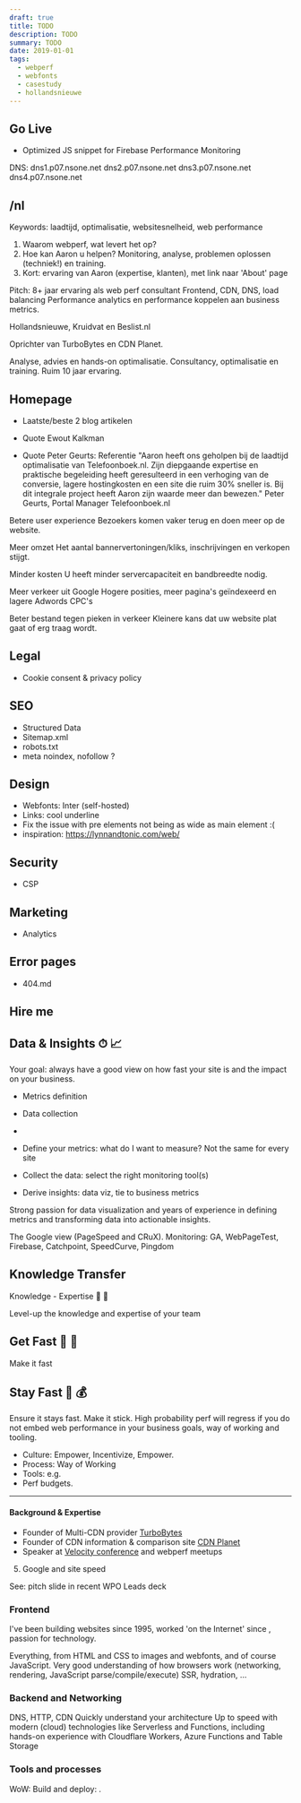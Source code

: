 ```yaml
---
draft: true
title: TODO
description: TODO
summary: TODO
date: 2019-01-01
tags:
  - webperf
  - webfonts
  - casestudy
  - hollandsnieuwe
---
```


## Go Live

- Optimized JS snippet for Firebase Performance Monitoring

DNS:
dns1.p07.nsone.net
dns2.p07.nsone.net
dns3.p07.nsone.net
dns4.p07.nsone.net

## /nl

Keywords: laadtijd, optimalisatie, websitesnelheid, web performance

1. Waarom webperf, wat levert het op?
2. Hoe kan Aaron u helpen? Monitoring, analyse, problemen oplossen (techniek!) en training.
2. Kort: ervaring van Aaron (expertise, klanten), met link naar 'About' page

Pitch:
8+ jaar ervaring als web perf consultant
Frontend, CDN, DNS, load balancing
Performance analytics en performance koppelen aan business metrics.

Hollandsnieuwe, Kruidvat en Beslist.nl

Oprichter van TurboBytes en CDN Planet.

Analyse, advies en hands-on optimalisatie.
Consultancy, optimalisatie en training. Ruim 10 jaar ervaring.


## Homepage

- Laatste/beste 2 blog artikelen 
- Quote Ewout Kalkman

- Quote Peter Geurts: 
Referentie
"Aaron heeft ons geholpen bij de laadtijd optimalisatie van Telefoonboek.nl. Zijn diepgaande expertise en praktische begeleiding heeft geresulteerd in een verhoging van de conversie, lagere hostingkosten en een site die ruim 30% sneller is.
Bij dit integrale project heeft Aaron zijn waarde meer dan bewezen."
Peter Geurts, Portal Manager Telefoonboek.nl

Betere user experience
Bezoekers komen vaker terug en doen meer op de website.

Meer omzet
Het aantal bannervertoningen/kliks, inschrijvingen en verkopen stijgt.

Minder kosten
U heeft minder servercapaciteit en bandbreedte nodig.

Meer verkeer uit Google
Hogere posities, meer pagina's geïndexeerd en lagere Adwords CPC's

Beter bestand tegen pieken in verkeer
Kleinere kans dat uw website plat gaat of erg traag wordt.


## Legal

- Cookie consent & privacy policy 


## SEO

- Structured Data
- Sitemap.xml
- robots.txt
- meta noindex, nofollow ?


## Design

- Webfonts: Inter (self-hosted)
- Links: cool underline
- Fix the issue with pre elements not being as wide as main element :(
- inspiration: https://lynnandtonic.com/web/


## Security

- CSP


## Marketing

- Analytics


## Error pages

- 404.md

## Hire me 




## Data & Insights ⏱ 📈


Your goal: always have a good view on how fast your site is and the impact on your business.

- Metrics definition
- Data collection
- 

- Define your metrics: what do I want to measure? Not the same for every site
- Collect the data: select the right monitoring tool(s)
- Derive insights: data viz, tie to business metrics

Strong passion for data visualization and years of experience in defining metrics and transforming data into actionable insights.

The Google view (PageSpeed and CRuX).
Monitoring: GA, WebPageTest, Firebase, Catchpoint, SpeedCurve, Pingdom 


## Knowledge Transfer
Knowledge - Expertise 💬 🧠

Level-up the knowledge and expertise of your team


## Get Fast 🔧 💯

Make it fast


## Stay Fast 📌 💰

Ensure it stays fast. Make it stick.
High probability perf will regress if you do not embed web performance in your business goals, way of working and tooling.

- Culture: Empower, Incentivize, Empower.
- Process: Way of Working
- Tools: e.g. 
- Perf budgets.

---

#### Background & Expertise 

- Founder of Multi-CDN provider [TurboBytes](https://www.turbobytes.com)
- Founder of CDN information & comparison site [CDN Planet](https://www.cdnplanet.com)
- Speaker at [Velocity conference](https://conferences.oreilly.com/velocity/) and webperf meetups 


5. Google and site speed

See: pitch slide in recent WPO Leads deck 


### Frontend

I've been building websites since 1995, worked 'on the Internet' since , passion for technology.

Everything, from HTML and CSS to images and webfonts, and of course JavaScript.
Very good understanding of how browsers work (networking, rendering, JavaScript parse/compile/execute)
SSR, hydration, ...

### Backend and Networking

DNS, HTTP, CDN
Quickly understand your architecture
Up to speed with modern (cloud) technologies like Serverless and Functions, including hands-on experience with Cloudflare Workers, Azure Functions and Table Storage

### Tools and processes

WoW:
Build and deploy: 
.



